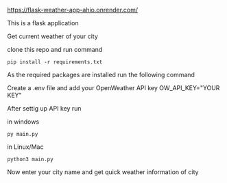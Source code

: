 https://flask-weather-app-ahio.onrender.com/

This is a flask application 

Get current weather of your city

clone this repo and run command

```
pip install -r requirements.txt
```
As the required packages are installed run the following command

Create a .env file and add your OpenWeather API key 
OW_API_KEY="YOUR KEY"

After settig up API key run

in windows
```
py main.py
```
in Linux/Mac
```
python3 main.py
```
Now enter your city name and get quick weather information of city

